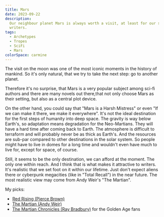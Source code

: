 ```yaml
---
title: Mars
date: 2023-09-22
description:
  Our neighbour planet Mars is always worth a visit, at least for our sci-fi
  writers.
tags:
  - Archetypes
  - Tropes
  - SciFi
  - Mars
colorSpace: carmine
---
```


The visit on the moon was one of the most iconic moments in the history of
mankind. So it's only natural, that we try to take the next step: go to another
planet.

Therefore it's no surprise, that Mars is a very popular subject among sci-fi
authors and there are many novels out there,that not only choose Mars as their
setting, but also as a central plot device.

On the other hand, you could say that "Mars is a Harsh Mistress" or even "If we
can make it there, we make it everywhere". It's not the ideal destination for
the first steps of humanity into deep space. The gravity is way below Earth's,
so adaptation means degradation for the Neo-Martians. They will have a hard time
after coming back to Earth. The atmosphere is difficult to terraform and will
probably never be as thick as Earth's. And the resources are sub-par compared to
other destinations in the solar system. So people might have to live in domes
for a long time and wouldn't even have much to live for, except for space, of
course.

Still, it seems to be the only destination, we can afford at the moment. The
only one within reach. And I think that is what makes it attractive to writers.
It's realistic that we set foot on it within our lifetime. Just don't expect
aliens there or cyberpunk megacities (like in "Total Recall") in the near
future. The most realistic view may come from Andy Weir's "The Martian".

My picks:

- [Red Rising (Pierce Brown)](https://www.goodreads.com/book/show/15839976-red-rising)
- [The Martian (Andy Weir)](https://www.goodreads.com/book/show/18007564-the-martian)
- [The Martian Chronicles (Ray Bradbury)](https://www.goodreads.com/book/show/76778.The_Martian_Chronicles)
  for the Golden Age fans
